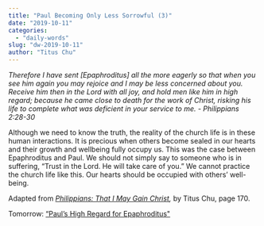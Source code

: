 ```yaml
---
title: "Paul Becoming Only Less Sorrowful (3)"
date: "2019-10-11"
categories: 
  - "daily-words"
slug: "dw-2019-10-11"
author: "Titus Chu"
---
```


_Therefore I have sent \[Epaphroditus\] all the more eagerly so that when you see him again you may rejoice and I may be less concerned about you. Receive him then in the Lord with all joy, and hold men like him in high regard; because he came close to death for the work of Christ, risking his life to complete what was deficient in your service to me. - Philippians 2:28-30_

Although we need to know the truth, the reality of the church life is in these human interactions. It is precious when others become sealed in our hearts and their growth and wellbeing fully occupy us. This was the case between Epaphroditus and Paul. We should not simply say to someone who is in suffering, “Trust in the Lord. He will take care of you.” We cannot practice the church life like this. Our hearts should be occupied with others’ well-being.

Adapted from _[Philippians: That I May Gain Christ](/book-philippians/ "Go to the listing for this book"),_ by Titus Chu, page 170.

Tomorrow: [“Paul’s High Regard for Epaphroditus"](/dw-2019-10-12)
